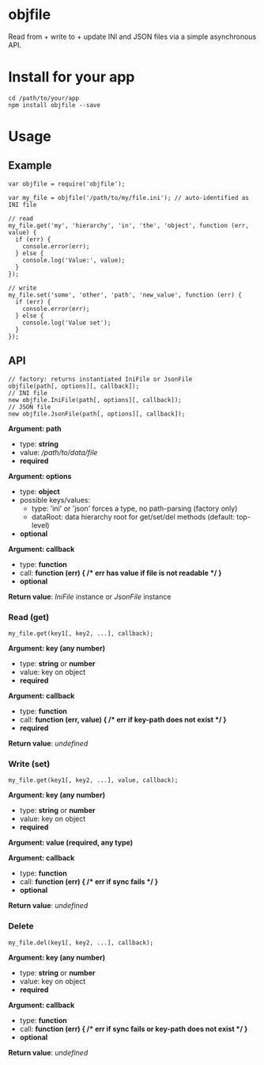 objfile
==========

Read from + write to + update INI and JSON files via a simple asynchronous API.

# Install for your app
    cd /path/to/your/app
    npm install objfile --save

# Usage

## Example
    var objfile = require('objfile');

    var my_file = objfile('/path/to/my/file.ini'); // auto-identified as INI file

    // read
    my_file.get('my', 'hierarchy', 'in', 'the', 'object', function (err, value) {
      if (err) {
        console.error(err);
      } else {
        console.log('Value:', value);
      }
    });

    // write
    my_file.set('some', 'other', 'path', 'new_value', function (err) {
      if (err) {
        console.error(err);
      } else {
        console.log('Value set');
      }
    });

## API
    // factory: returns instantiated IniFile or JsonFile
    objfile(path[, options][, callback]);
    // INI file
    new objfile.IniFile(path[, options][, callback]);
    // JSON file
    new objfile.JsonFile(path[, options][, callback]);

__Argument: path__
- type: __string__
- value: _/path/to/data/file_
- __required__

__Argument: options__
- type: __object__
- possible keys/values:
  - type: 'ini' or 'json' forces a type, no path-parsing (factory only)
  - dataRoot: data hierarchy root for get/set/del methods (default: top-level)
- __optional__

__Argument: callback__
- type: __function__
- call: __function (err) { /* err has value if file is not readable */ }__
- __optional__

__Return value__: _IniFile_ instance or _JsonFile_ instance

### Read (get)
    my_file.get(key1[, key2, ...], callback);

__Argument: key (any number)__
- type: __string__ or __number__
- value: key on object
- __required__

__Argument: callback__
- type: __function__
- call: __function (err, value) { /* err if key-path does not exist */ }__
- __required__

__Return value__: _undefined_

### Write (set)
    my_file.get(key1[, key2, ...], value, callback);

__Argument: key (any number)__
- type: __string__ or __number__
- value: key on object
- __required__

__Argument: value (required, any type)__

__Argument: callback__
- type: __function__
- call: __function (err) { /* err if sync fails */ }__
- __optional__

__Return value__: _undefined_

### Delete
    my_file.del(key1[, key2, ...], callback);

__Argument: key (any number)__
- type: __string__ or __number__
- value: key on object
- __required__

__Argument: callback__
- type: __function__
- call: __function (err) { /* err if sync fails or key-path does not exist */ }__
- __optional__

__Return value__: _undefined_
